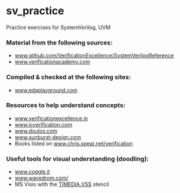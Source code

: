 # sv_practice
Practice exercises for SystemVerilog, UVM

### Material from the following sources:
* www.github.com/VerificationExcellence/SystemVerilogReference
* www.verificationacademy.com

### Compiled & checked at the following sites:
* www.edaplayground.com

### Resources to help understand concepts:
* www.verificationexcellence.in
* www.icverification.com
* www.doulos.com
* www.sunburst-design.com
* Books listed on www.chris.spear.net/verification

### Useful tools for visual understanding (doodling):
* www.coggle.it
* www.wavedrom.com/
* MS Visio with the [TIMEDIA.VSS](http://www.mvps.org/visio/FTP/TIMEDIA.VSS) stencil